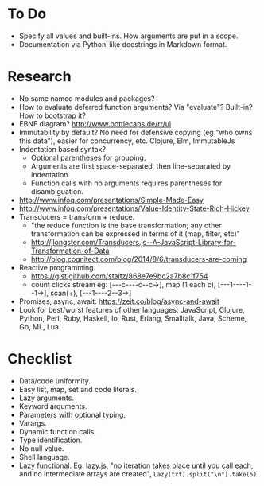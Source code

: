 # To Do #

- Specify all values and built-ins. How arguments are put in a scope.
- Documentation via Python-like docstrings in Markdown format.

# Research #

- No same named modules and packages?
- How to evaluate deferred function arguments? Via "evaluate"? Built-in? How to bootstrap it?
- EBNF diagram? http://www.bottlecaps.de/rr/ui
- Immutability by default? No need for defensive copying (eg "who owns this data"), easier for concurrency, etc. Clojure, Elm, ImmutableJs
- Indentation based syntax?
  - Optional parentheses for grouping.
  - Arguments are first space-separated, then line-separated by indentation.
  - Function calls with no arguments requires parentheses for disambiguation.
- http://www.infoq.com/presentations/Simple-Made-Easy
- http://www.infoq.com/presentations/Value-Identity-State-Rich-Hickey
- Transducers = transform + reduce.
  - "the reduce function is the base transformation; any other transformation can be expressed in terms of it (map, filter, etc)"
  - http://jlongster.com/Transducers.js--A-JavaScript-Library-for-Transformation-of-Data
  - http://blog.cognitect.com/blog/2014/8/6/transducers-are-coming
- Reactive programming.
  - https://gist.github.com/staltz/868e7e9bc2a7b8c1f754
  - count clicks stream eg: [---c----c--c->], map (1 each c), [---1----1--1->], scan(+), [---1----2--3->]
- Promises, async, await: https://zeit.co/blog/async-and-await
- Look for best/worst features of other languages: JavaScript, Clojure, Python, Perl, Ruby, Haskell, Io, Rust, Erlang, Smalltalk, Java, Scheme, Go, ML, Lua.

# Checklist #

- Data/code uniformity.
- Easy list, map, set and code literals. 
- Lazy arguments.
- Keyword arguments.
- Parameters with optional typing.
- Varargs.
- Dynamic function calls.
- Type identification.
- No null value.
- Shell language.
- Lazy functional. Eg. lazy.js, "no iteration takes place until you call each, and no intermediate arrays are created", `Lazy(txt).split("\n").take(5)`
